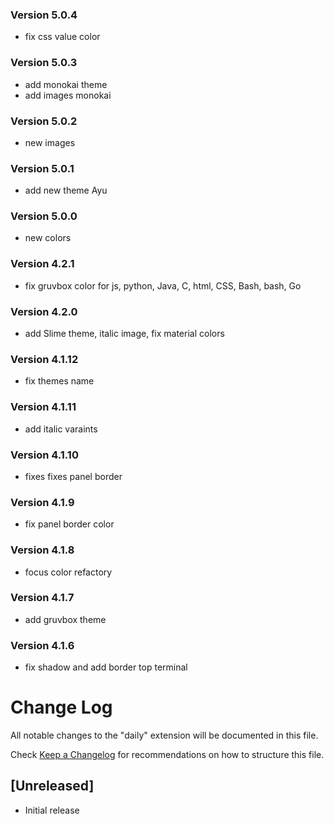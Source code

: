 ### Version 5.0.4
- fix css value color

### Version 5.0.3
- add monokai theme
- add images monokai

### Version 5.0.2
- new images

### Version 5.0.1

* add new theme Ayu

### Version 5.0.0

* new colors

### Version 4.2.1

* fix gruvbox color for js, python, Java, C, html, CSS, Bash, bash, Go

### Version 4.2.0

* add Slime theme, italic image, fix material colors

### Version 4.1.12

* fix themes name

### Version 4.1.11

* add italic varaints

### Version 4.1.10

* fixes fixes panel border

### Version 4.1.9

* fix panel border color

### Version 4.1.8

* focus color refactory

### Version 4.1.7

* add gruvbox theme

### Version 4.1.6

* fix shadow and add border top terminal

# Change Log

All notable changes to the "daily" extension will be documented in this file.

Check [Keep a Changelog](http://keepachangelog.com/) for recommendations on how
to structure this file.

## [Unreleased]

* Initial release

